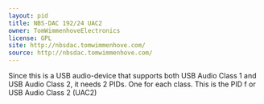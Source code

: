 ```yaml
---
layout: pid
title: NBS-DAC 192/24 UAC2
owner: TomWimmenhoveElectronics
license: GPL
site: http://nbsdac.tomwimmenhove.com/
source: http://nbsdac.tomwimmenhove.com/
---
```

Since this is a USB audio-device that supports both USB Audio Class 1 and USB Audio Class 2, it needs 2 PIDs. One for each class. This is the PID f
or USB Audio Class 2 (UAC2)

